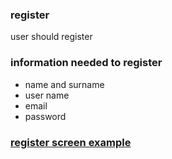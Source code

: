 ### register
user should register

### information needed to register
* name and surname
* user name
* email
* password

### [register screen example](https://user-images.githubusercontent.com/42984807/58274724-d465f300-7d69-11e9-973d-5b566d0cdd4c.png)
